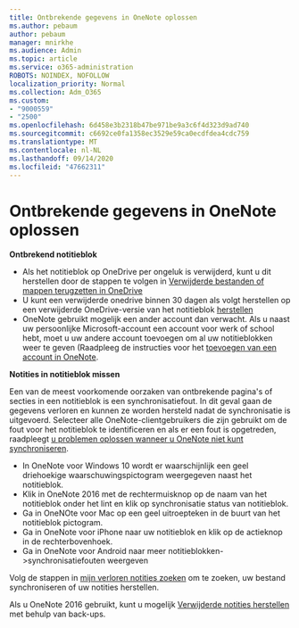 ```yaml
---
title: Ontbrekende gegevens in OneNote oplossen
ms.author: pebaum
author: pebaum
manager: mnirkhe
ms.audience: Admin
ms.topic: article
ms.service: o365-administration
ROBOTS: NOINDEX, NOFOLLOW
localization_priority: Normal
ms.collection: Adm_O365
ms.custom:
- "9000559"
- "2500"
ms.openlocfilehash: 6d458e3b2318b47be971be9a3c6f4d323d9ad740
ms.sourcegitcommit: c6692ce0fa1358ec3529e59ca0ecdfdea4cdc759
ms.translationtype: MT
ms.contentlocale: nl-NL
ms.lasthandoff: 09/14/2020
ms.locfileid: "47662311"
---
```

# <a name="resolving-missing-data-in-onenote"></a>Ontbrekende gegevens in OneNote oplossen

**Ontbrekend notitieblok**

- Als het notitieblok op OneDrive per ongeluk is verwijderd, kunt u dit herstellen door de stappen te volgen in [Verwijderde bestanden of mappen terugzetten in OneDrive](https://support.office.com/article/949ada80-0026-4db3-a953-c99083e6a84f)
- U kunt een verwijderde onedrive binnen 30 dagen als volgt herstellen op een verwijderde OneDrive-versie van het notitieblok [herstellen](https://docs.microsoft.com/onedrive/restore-deleted-onedrive)
- OneNote gebruikt mogelijk een ander account dan verwacht. Als u naast uw persoonlijke Microsoft-account een account voor werk of school hebt, moet u uw andere account toevoegen om al uw notitieblokken weer te geven (Raadpleeg de instructies voor het [toevoegen van een account in OneNote](https://support.office.com/article/5afff855-54ee-47e4-a773-db048d4ac299).

**Notities in notitieblok missen**

Een van de meest voorkomende oorzaken van ontbrekende pagina's of secties in een notitieblok is een synchronisatiefout. In dit geval gaan de gegevens verloren en kunnen ze worden hersteld nadat de synchronisatie is uitgevoerd. Selecteer alle OneNote-clientgebruikers die zijn gebruikt om de fout voor het notitieblok te identificeren en als er een fout is opgetreden, raadpleegt [u problemen oplossen wanneer u OneNote niet kunt synchroniseren](https://support.office.com/article/299495ef-66d1-448f-90c1-b785a6968d45).

- In OneNote voor Windows 10 wordt er waarschijnlijk een geel driehoekige waarschuwingspictogram weergegeven naast het notitieblok.
- Klik in OneNote 2016 met de rechtermuisknop op de naam van het notitieblok onder het lint en klik op synchronisatie status van notitieblok.
- Ga in OneNOte voor Mac op een geel uitroepteken in de buurt van het notitieblok pictogram.
- Ga in OneNote voor iPhone naar uw notitieblok en klik op de actieknop in de rechterbovenhoek.
- Ga in OneNote voor Android naar meer notitieblokken->synchronisatiefouten weergeven

Volg de stappen in [mijn verloren notities zoeken](https://support.office.com/article/32cb2bd7-afe7-44d2-a711-398a88421287) om te zoeken, uw bestand synchroniseren of uw notities herstellen.

Als u OneNote 2016 gebruikt, kunt u mogelijk [Verwijderde notities herstellen](https://support.office.com/article/32ed1036-74fd-4c21-bc28-033a486e6b14) met behulp van back-ups.